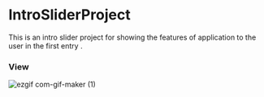 # IntroSliderProject
This is an intro slider project for showing the features of application to the user in the first entry .

### View
![ezgif com-gif-maker (1)](https://user-images.githubusercontent.com/52744015/102107612-289e5f80-3e47-11eb-98ab-b575aeeb9848.gif)
